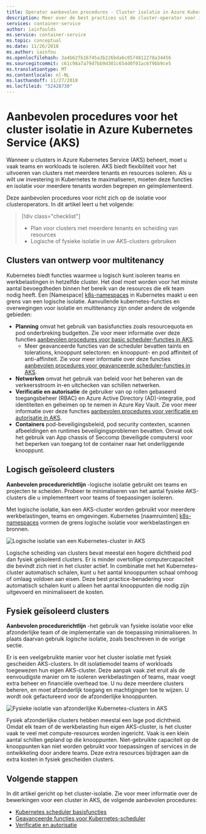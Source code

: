 ```yaml
---
title: Operator aanbevolen procedures - Cluster isolatie in Azure Kubernetes Services (AKS)
description: Meer over de best practices uit de cluster-operator voor isolatie in Azure Kubernetes Service (AKS)
services: container-service
author: iainfoulds
ms.service: container-service
ms.topic: conceptual
ms.date: 11/26/2018
ms.author: iainfou
ms.openlocfilehash: 3a4b62fb16745a3b226bda6c0574812278a34456
ms.sourcegitcommit: c61c98a7a79d7bb9d301c654d0f01ac6f9bb9ce5
ms.translationtype: MT
ms.contentlocale: nl-NL
ms.lasthandoff: 11/27/2018
ms.locfileid: "52428730"
---
```

# <a name="best-practices-for-cluster-isolation-in-azure-kubernetes-service-aks"></a>Aanbevolen procedures voor het cluster isolatie in Azure Kubernetes Service (AKS)

Wanneer u clusters in Azure Kubernetes Service (AKS) beheert, moet u vaak teams en workloads te isoleren. AKS biedt flexibiliteit voor het uitvoeren van clusters met meerdere tenants en resources isoleren. Als u wilt uw investering in Kubernetes te maximaliseren, moeten deze functies en isolatie voor meerdere tenants worden begrepen en geïmplementeerd.

Deze aanbevolen procedures voor richt zich op de isolatie voor clusteroperators. In dit artikel leert u het volgende:

> [!div class="checklist"]
> * Plan voor clusters met meerdere tenants en scheiding van resources
> * Logische of fysieke isolatie in uw AKS-clusters gebruiken

## <a name="design-clusters-for-multi-tenancy"></a>Clusters van ontwerp voor multitenancy

Kubernetes biedt functies waarmee u logisch kunt isoleren teams en werkbelastingen in hetzelfde cluster. Het doel moet worden voor het minste aantal bevoegdheden binnen het bereik van de resources die elk team nodig heeft. Een [Namespace] [ k8s-namespaces] in Kubernetes maakt u een grens van een logische isolatie. Aanvullende kubernetes-functies en overwegingen voor isolatie en multitenancy zijn onder andere de volgende gebieden:

* **Planning** omvat het gebruik van basisfuncties zoals resourcequota en pod onderbreking budgetten. Zie voor meer informatie over deze functies [aanbevolen procedures voor basic scheduler-functies in AKS][aks-best-practices-scheduler].
  * Meer geavanceerde functies van de scheduler bevatten taints en tolerations, knooppunt selectoren: en knooppunt- en pod affiniteit of anti-affiniteit. Zie voor meer informatie over deze functies [aanbevolen procedures voor geavanceerde scheduler-functies in AKS][aks-best-practices-advanced-scheduler].
* **Netwerken** omvat het gebruik van beleid voor het beheren van de verkeersstroom in-en uitchecken van schillen netwerken.
* **Verificatie en autorisatie** de gebruiker van op rollen gebaseerd toegangsbeheer (RBAC) en Azure Active Directory (AD)-integratie, pod identiteiten en geheimen op te nemen in Azure Key Vault. Zie voor meer informatie over deze functies [aanbevolen procedures voor verificatie en autorisatie in AKS][aks-best-practices-identity].
* **Containers** pod-beveiligingsbeleid, pod security contexten, scannen afbeeldingen en runtimes beveiligingsproblemen bevatten. Omvat ook het gebruik van App chassis of Seccomp (beveiligde computers) voor het beperken van toegang tot de container naar het onderliggende knooppunt.

## <a name="logically-isolate-clusters"></a>Logisch geïsoleerd clusters

**Aanbevolen procedurerichtlijn** -logische isolatie gebruikt om teams en projecten te scheiden. Probeer te minimaliseren van het aantal fysieke AKS-clusters die u implementeert voor teams of toepassingen isoleren.

Met logische isolatie, kan een AKS-cluster worden gebruikt voor meerdere werkbelastingen, teams en omgevingen. Kubernetes [naamruimten] [ k8s-namespaces] vormen de grens logische isolatie voor werkbelastingen en bronnen.

![Logische isolatie van een Kubernetes-cluster in AKS](media/operator-best-practices-cluster-isolation/logical-isolation.png)

Logische scheiding van clusters bevat meestal een hogere dichtheid pod dan fysiek geïsoleerd clusters. Er is minder overtollige computercapaciteit die bevindt zich niet in het cluster actief. In combinatie met het Kubernetes-cluster automatisch schalen, kunt u het aantal knooppunten schaal omhoog of omlaag voldoen aan eisen. Deze best practice-benadering voor automatisch schalen kunt u alleen het aantal knooppunten die nodig zijn uitgevoerd en minimaliseert de kosten.

## <a name="physically-isolate-clusters"></a>Fysiek geïsoleerd clusters

**Aanbevolen procedurerichtlijn** -het gebruik van fysieke isolatie voor elke afzonderlijke team of de implementatie van de toepassing minimaliseren. In plaats daarvan gebruik *logische* isolatie, zoals beschreven in de vorige sectie.

Er is een veelgebruikte manier voor het cluster isolatie met fysiek gescheiden AKS-clusters. In dit isolatiemodel teams of workloads toegewezen hun eigen AKS-cluster. Deze aanpak vaak ziet eruit als de eenvoudigste manier om te isoleren werkbelastingen of teams, maar voegt extra beheer en financiële overhead toe. U nu deze meerdere clusters beheren, en moet afzonderlijk toegang en machtigingen toe te wijzen. U wordt ook gefactureerd voor de afzonderlijke knooppunten.

![Fysieke isolatie van afzonderlijke Kubernetes-clusters in AKS](media/operator-best-practices-cluster-isolation/physical-isolation.png)

Fysiek afzonderlijke clusters hebben meestal een lage pod dichtheid. Omdat elk team of de werkbelasting hun eigen AKS-cluster, is het cluster vaak te veel met compute-resources worden ingericht. Vaak is een klein aantal schillen gepland op die knooppunten. Niet-gebruikte capaciteit op de knooppunten kan niet worden gebruikt voor toepassingen of services in de ontwikkeling door andere teams. Deze extra resources bijdragen aan de extra kosten in fysiek gescheiden clusters.

## <a name="next-steps"></a>Volgende stappen

In dit artikel gericht op het cluster-isolatie. Zie voor meer informatie over de bewerkingen voor een cluster in AKS, de volgende aanbevolen procedures:

* [Kubernetes scheduler basisfuncties][aks-best-practices-scheduler]
* [Geavanceerde functies voor Kubernetes-scheduler][aks-best-practices-advanced-scheduler]
* [Verificatie en autorisatie][aks-best-practices-identity]

<!-- EXTERNAL LINKS -->

<!-- INTERNAL LINKS -->
[k8s-namespaces]: concepts-clusters-workloads.md#namespaces
[aks-best-practices-scheduler]: operator-best-practices-scheduler.md
[aks-best-practices-advanced-scheduler]: operator-best-practices-advanced-scheduler.md
[aks-best-practices-identity]: operator-best-practices-identity.md
